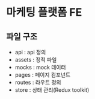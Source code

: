 # 마케팅 플랫폼 FE
## 파일 구조

- api : api 정의
- assets : 정적 파일
- mocks : mock 데이터
- pages : 페이지 컴포넌트
- routes : 라우트 정의
- store : 상태 관리(Redux toolkit)
